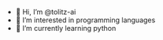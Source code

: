 - 👋 Hi, I’m @tolitz-ai
- 👀 I’m interested in programming languages
- 🌱 I’m currently learning python

<!---
tolitz-ai/tolitz-ai is a ✨ special ✨ repository because its `README.md` (this file) appears on your GitHub profile.
You can click the Preview link to take a look at your changes.
--->

